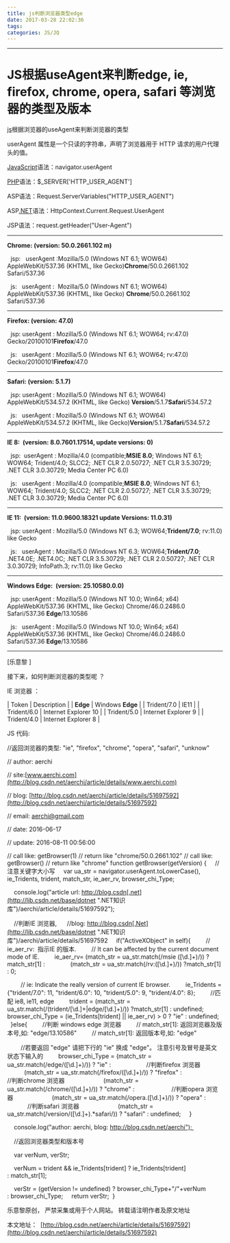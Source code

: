 ```yaml
---
title: js判断浏览器类型edge
date: 2017-03-28 22:02:36
tags:
categories: JS/JQ
---
```

------

# JS根据useAgent来判断edge, ie, firefox, chrome, opera, safari 等浏览器的类型及版本

<!-- more -->

[js](http://lib.csdn.net/base/javascript "JavaScript知识库")根据浏览器的useAgent来判断浏览器的类型

userAgent 属性是一个只读的字符串，声明了浏览器用于 HTTP 请求的用户代理头的值。

[JavaScript](http://lib.csdn.net/base/javascript "JavaScript知识库")语法：navigator.userAgent

[PHP](http://lib.csdn.net/base/php "PHP知识库")语法：$_SERVER['HTTP_USER_AGENT']

ASP语法：Request.ServerVariables("HTTP_USER_AGENT")

ASP[.NET](http://lib.csdn.net/base/dotnet ".NET知识库")语法：HttpContext.Current.Request.UserAgent

JSP语法：request.getHeader("User-Agent")

-------------------------------------------------------
**Chrome: (version: 50.0.2661.102 m)**

  jsp:   userAgent :Mozilla/5.0 (Windows NT 6.1; WOW64) AppleWebKit/537.36 (KHTML, like Gecko)**Chrome**/50.0.2661.102 Safari/537.36

  js:   userAgent :  Mozilla/5.0 (Windows NT 6.1; WOW64) AppleWebKit/537.36 (KHTML, like Gecko) **Chrome**/50.0.2661.102 Safari/537.36

-------------------------------------------------------

**Firefox: (version: 47.0)**

  jsp: userAgent : Mozilla/5.0 (Windows NT 6.1; WOW64; rv:47.0) Gecko/20100101**Firefox**/47.0

  js:   userAgent : Mozilla/5.0 (Windows NT 6.1; WOW64; rv:47.0) Gecko/20100101**Firefox**/47.0

-------------------------------------------------------

**Safari: (version: 5.1.7)**

  jsp: userAgent : Mozilla/5.0 (Windows NT 6.1; WOW64) AppleWebKit/534.57.2 (KHTML, like Gecko) **Version**/5.1.7**Safari**/534.57.2

  js:   userAgent : Mozilla/5.0 (Windows NT 6.1; WOW64) AppleWebKit/534.57.2 (KHTML, like Gecko)**Version**/5.1.7**Safari**/534.57.2

-------------------------------------------------------

**IE 8:  (version: 8.0.7601.17514, update versions: 0)**

  jsp:  userAgent : Mozilla/4.0 (compatible;**MSIE 8.0**; Windows NT 6.1; WOW64; Trident/4.0; SLCC2; .NET CLR 2.0.50727; .NET CLR 3.5.30729; .NET CLR 3.0.30729; Media Center PC 6.0)

  js:   userAgent : Mozilla/4.0 (compatible;**MSIE 8.0**; Windows NT 6.1; WOW64; Trident/4.0; SLCC2; .NET CLR 2.0.50727; .NET CLR 3.5.30729; .NET CLR 3.0.30729; Media Center PC 6.0)

-------------------------------------------------------

**IE 11:  (version: 11.0.9600.18321 update Versions: 11.0.31)**

  jsp: userAgent : Mozilla/5.0 (Windows NT 6.3; WOW64;**Trident/7.0**; rv:11.0) like Gecko

  js:   userAgent : Mozilla/5.0 (Windows NT 6.3; WOW64;**Trident/7.0**; .NET4.0E; .NET4.0C; .NET CLR 3.5.30729; .NET CLR 2.0.50727; .NET CLR 3.0.30729; InfoPath.3; rv:11.0) like Gecko

-------------------------------------------------------

**Windows Edge:  (version: 25.10580.0.0)**

  jsp: userAgent : Mozilla/5.0 (Windows NT 10.0; Win64; x64) AppleWebKit/537.36 (KHTML, like Gecko) Chrome/46.0.2486.0 Safari/537.36 **Edge**/13.10586

  js:   userAgent : Mozilla/5.0 (Windows NT 10.0; Win64; x64) AppleWebKit/537.36 (KHTML, like Gecko) Chrome/46.0.2486.0 Safari/537.36 **Edge**/13.10586

-------------------------------------------------------

[乐意黎 ]

接下来，如何判断浏览器的类型呢 ？

IE 浏览器 ：

| Token | Description |
| **Edge** | Windows **Edge** |
| Trident/7.0 | IE11 |
| Trident/6.0 | Internet Explorer 10 |
| Trident/5.0 | Internet Explorer 9 |
| Trident/4.0 | Internet Explorer 8 |

JS 代码: 

//返回浏览器的类型: "ie", "firefox", "chrome", "opera", "safari", "unknow"

// author: aerchi

// site:[www.aerchi.com](http://blog.csdn.net/aerchi/article/details/www.aerchi.com)

// blog: [http://blog.csdn.net/aerchi/article/details/51697592](http://blog.csdn.net/aerchi/article/details/51697592)

// email: aerchi@gmail.com

// date: 2016-06-17

// update: 2016-08-11 00:56:00

// call like: getBrowser(1)
// return like "chrome/50.0.2661.102"
// call like: getBrowser()
// return like "chrome"
function getBrowser(getVersion)
{
    //注意关键字大小写
    var ua_str = navigator.userAgent.toLowerCase(), ie_Tridents, trident, match_str, ie_aer_rv, browser_chi_Type;

    console.log("article url: http://blog.csdn[.net](http://lib.csdn.net/base/dotnet ".NET知识库")/aerchi/article/details/51697592");

    //判断IE 浏览器, 
    //blog: http://blog.csdn[.Net](http://lib.csdn.net/base/dotnet ".NET知识库")/aerchi/article/details/51697592
    if("ActiveXObject" in self){
        // ie_aer_rv:  指示IE 的版本.
        // It can be affected by the current document mode of IE.
        ie_aer_rv= (match_str = ua_str.match(/msie ([\d.]+)/)) ?match_str[1] :
              (match_str = ua_str.match(/rv:([\d.]+)/)) ?match_str[1] : 0;

        // ie: Indicate the really version of current IE browser.
        ie_Tridents = {"trident/7.0": 11, "trident/6.0": 10, "trident/5.0": 9, "trident/4.0": 8};
        //匹配 ie8, ie11, edge
        trident = (match_str = ua_str.match(/(trident\/[\d.]+|edge\/[\d.]+)/)) ?match_str[1] : undefined;
        browser_chi_Type = (ie_Tridents[trident] || ie_aer_rv) > 0 ? "ie" : undefined;
    }else{
        //判断 windows edge 浏览器
        // match_str[1]: 返回浏览器及版本号,如: "edge/13.10586"
        // match_str[1]: 返回版本号,如: "edge" 

        //若要返回 "edge" 请把下行的 "ie" 换成 "edge"。 注意引号及冒号是英文状态下输入的
        browser_chi_Type = (match_str = ua_str.match(/edge\/([\d.]+)/)) ? "ie" :
                    //判断firefox 浏览器
                      (match_str = ua_str.match(/firefox\/([\d.]+)/)) ? "firefox" : 
                    //判断chrome 浏览器
                      (match_str = ua_str.match(/chrome\/([\d.]+)/)) ? "chrome" : 
                    //判断opera 浏览器
                      (match_str = ua_str.match(/opera.([\d.]+)/)) ? "opera" : 
                    //判断safari 浏览器
                      (match_str = ua_str.match(/version\/([\d.]+).*safari/)) ? "safari" : undefined;
    }

    console.log("author: aerchi, blog: http://blog.csdn.net/aerchi");    

    //返回浏览器类型和版本号

    var verNum, verStr;

    verNum = trident && ie_Tridents[trident] ? ie_Tridents[trident] : match_str[1];

    verStr = (getVersion != undefined) ? browser_chi_Type+"/"+verNum : browser_chi_Type;
    return verStr;
 }

乐意黎原创， 严禁采集或用于个人网站。
转载请注明作者及原文地址

本文地址：  [http://blog.csdn.net/aerchi/article/details/51697592](http://blog.csdn.net/aerchi/article/details/51697592)
